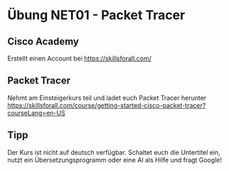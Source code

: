 # Übung NET01 - Packet Tracer

## Cisco Academy
Erstellt einen Account bei https://skillsforall.com/

## Packet Tracer
Nehmt am Einsteigerkurs teil und ladet euch Packet Tracer herunter
https://skillsforall.com/course/getting-started-cisco-packet-tracer?courseLang=en-US

## Tipp
Der Kurs ist nicht auf deutsch verfügbar. Schaltet euch die Untertitel ein,  nutzt ein Übersetzungsprogramm oder eine AI als Hilfe und fragt Google! 